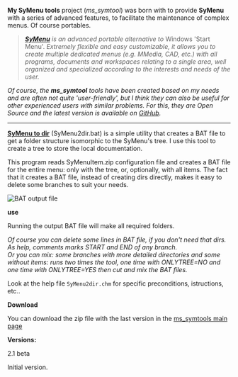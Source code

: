 **My SyMenu tools**  project (*ms_symtool*) was born with to provide **SyMenu** with a series of advanced features, to facilitate the maintenance of complex menus. Of course portables.

>  *[**SyMenu**](https://www.ugmfree.it "SyMenu Home") is an advanced portable alternative to* Windows 'Start Menu'. *Extremely flexible and easy    customizable, it allows you to create multiple dedicated menus (e.g. MMedia, CAD, etc.) with all programs, documents and workspaces relating to a single  area, well organized and specialized according to the interests and needs of the user.*

*Of course, the **ms_symtool** tools have been created based on my needs and are often not quite 'user-friendly', but I think they can also be useful for other experienced users with similar problems. For this, they are Open Source and the latest version is available on [GitHub](https://github.com/msillano/ms_symtools "Public repository").*

-------------------------------
[**SyMenu to dir**](https://github.com/msillano/ms_symtools/blob/main/SyMenu.toDir.2.1.zip?raw=true  "Download from GitHub") (SyMenu2dir.bat) is a simple utility that creates a BAT file to get a folder structure isomorphic to the SyMenu's tree. I use this tool to create a tree to store the local documentation.

This program reads SyMenuItem.zip configuration file and creates a BAT file for the entire menu: only with the tree, or, optionally, with all items. The fact that it creates a BAT file, instead of creating dirs directly, makes it easy to delete some branches to suit your needs.

![BAT output file](https://github.com/msillano/ms_symtools/blob/main/img/fig103.jpg?raw=true)

 **use**
 
Running the output BAT file will make all required folders.

*Of course you can delete some lines in BAT file, if you don't need that dirs. As help, comments marks START and END of any branch.<br /> 
Or you can mix: some branches with more detailed directories and some without items: runs two times the tool, one time with ONLYTREE=NO and one time with ONLYTREE=YES then cut and mix the BAT files.* 

Look at the help file <code>SyMenu2dir.chm</code> for specific preconditions,  istructions, etc..  
 
**Download**

You can download the zip file with the last version in the [ms_symtools main page](https://github.com/msillano/ms_symtools)

**Versions:**

2.1 beta

  Initial version.


